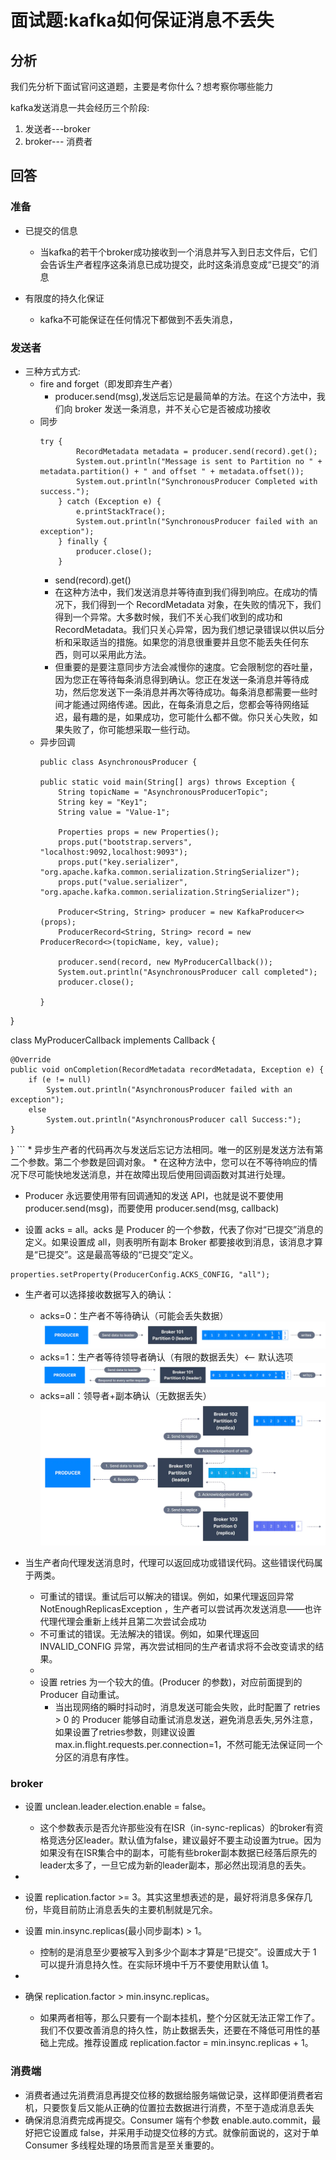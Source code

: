 # 面试题:kafka如何保证消息不丢失
## 分析
我们先分析下面试官问这道题，主要是考你什么？想考察你哪些能力

kafka发送消息一共会经历三个阶段:

1. 发送者---broker
2. broker--- 消费者

## 回答

### 准备

* 已提交的信息
  * 当kafka的若干个broker成功接收到一个消息并写入到日志文件后，它们会告诉生产者程序这条消息已成功提交，此时这条消息变成“已提交”的消息

* 有限度的持久化保证
  * kafka不可能保证在任何情况下都做到不丢失消息， 
### 发送者
* 三种方式方式:
  * fire and forget（即发即弃生产者）
    * producer.send(msg),发送后忘记是最简单的方法。在这个方法中，我们向 broker 发送一条消息，并不关心它是否被成功接收
  * 同步
    ```
    try {
            RecordMetadata metadata = producer.send(record).get();
            System.out.println("Message is sent to Partition no " + metadata.partition() + " and offset " + metadata.offset());
            System.out.println("SynchronousProducer Completed with success.");
        } catch (Exception e) {
            e.printStackTrace();
            System.out.println("SynchronousProducer failed with an exception");
        } finally {
            producer.close();
        }
    ```
    * send(record).get()
    * 在这种方法中，我们发送消息并等待直到我们得到响应。在成功的情况下，我们得到一个 RecordMetadata 对象，在失败的情况下，我们得到一个异常。大多数时候，我们不关心我们收到的成功和 RecordMetadata。我们只关心异常，因为我们想记录错误以供以后分析和采取适当的措施。如果您的消息很重要并且您不能丢失任何东西，则可以采用此方法。
    * 但重要的是要注意同步方法会减慢你的速度。它会限制您的吞吐量，因为您正在等待每条消息得到确认。您正在发送一条消息并等待成功，然后您发送下一条消息并再次等待成功。每条消息都需要一些时间才能通过网络传递。因此，在每条消息之后，您都会等待网络延迟，最有趣的是，如果成功，您可能什么都不做。你只关心失败，如果失败了，你可能想采取一些行动。
  * 异步回调
    ```
    public class AsynchronousProducer {

    public static void main(String[] args) throws Exception {
        String topicName = "AsynchronousProducerTopic";
        String key = "Key1";
        String value = "Value-1";

        Properties props = new Properties();
        props.put("bootstrap.servers", "localhost:9092,localhost:9093");
        props.put("key.serializer", "org.apache.kafka.common.serialization.StringSerializer");
        props.put("value.serializer", "org.apache.kafka.common.serialization.StringSerializer");

        Producer<String, String> producer = new KafkaProducer<>(props);
        ProducerRecord<String, String> record = new ProducerRecord<>(topicName, key, value);

        producer.send(record, new MyProducerCallback());
        System.out.println("AsynchronousProducer call completed");
        producer.close();

    }
}

class MyProducerCallback implements Callback {

    @Override
    public void onCompletion(RecordMetadata recordMetadata, Exception e) {
        if (e != null)
            System.out.println("AsynchronousProducer failed with an exception");
        else
            System.out.println("AsynchronousProducer call Success:");
    }
}
    ```
    * 异步生产者的代码再次与发送后忘记方法相同。唯一的区别是发送方法有第二个参数。第二个参数是回调对象。
    * 在这种方法中，您可以在不等待响应的情况下尽可能快地发送消息，并在故障出现后使用回调函数对其进行处理。
* Producer 永远要使用带有回调通知的发送 API，也就是说不要使用 producer.send(msg)，而要使用 producer.send(msg, callback)


* 设置 acks = all。acks 是 Producer 的一个参数，代表了你对“已提交”消息的定义。如果设置成 all，则表明所有副本 Broker 都要接收到消息，该消息才算是“已提交”。这是最高等级的“已提交”定义。
  
```
properties.setProperty(ProducerConfig.ACKS_CONFIG, "all");
```

  * 生产者可以选择接收数据写入的确认：
    * acks=0：生产者不等待确认（可能会丢失数据）
    ![Acks](image/Acks0.webp)
    * acks=1：生产者等待领导者确认（有限的数据丢失）<– 默认选项
    ![Acks](image/Acks1.webp)
    * acks=all：领导者+副本确认（无数据丢失）
    ![Acks](image/Acks2.webp)

* 当生产者向代理发送消息时，代理可以返回成功或错误代码。这些错误代码属于两类。
    * 可重试的错误。重试后可以解决的错误。例如，如果代理返回异常 NotEnoughReplicasException ，生产者可以尝试再次发送消息——也许代理代理会重新上线并且第二次尝试会成功
    * 不可重试的错误。无法解决的错误。例如，如果代理返回 INVALID_CONFIG 异常，再次尝试相同的生产者请求将不会改变请求的结果。
    * 
    * 设置 retries 为一个较大的值。(Producer 的参数)，对应前面提到的 Producer 自动重试。
      * 当出现网络的瞬时抖动时，消息发送可能会失败，此时配置了 retries > 0 的 Producer 能够自动重试消息发送，避免消息丢失,另外注意，如果设置了retries参数，则建议设置max.in.flight.requests.per.connection=1，不然可能无法保证同一个分区的消息有序性。  



### broker


* 设置 unclean.leader.election.enable = false。
  * 这个参数表示是否允许那些没有在ISR（in-sync-replicas）的broker有资格竞选分区leader。默认值为false，建议最好不要主动设置为true。因为如果没有在ISR集合中的副本，可能有些broker副本数据已经落后原先的leader太多了，一旦它成为新的leader副本，那必然出现消息的丢失。
* 
* 设置 replication.factor >= 3。其实这里想表述的是，最好将消息多保存几份，毕竟目前防止消息丢失的主要机制就是冗余。
  
* 设置 min.insync.replicas(最小同步副本) > 1。
  * 控制的是消息至少要被写入到多少个副本才算是“已提交”。设置成大于 1 可以提升消息持久性。在实际环境中千万不要使用默认值 1。
* 
* 确保 replication.factor > min.insync.replicas。
  * 如果两者相等，那么只要有一个副本挂机，整个分区就无法正常工作了。我们不仅要改善消息的持久性，防止数据丢失，还要在不降低可用性的基础上完成。推荐设置成 replication.factor = min.insync.replicas + 1。

### 消费端

* 消费者通过先消费消息再提交位移的数据给服务端做记录，这样即便消费者宕机，只要恢复后又能从正确的位置拉去数据进行消费，不至于造成消息丢失
* 确保消息消费完成再提交。Consumer 端有个参数 enable.auto.commit，最好把它设置成 false，并采用手动提交位移的方式。就像前面说的，这对于单 Consumer 多线程处理的场景而言是至关重要的。

 
